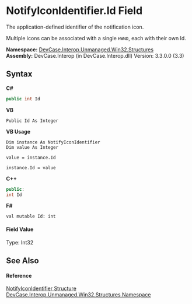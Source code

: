 # NotifyIconIdentifier.Id Field
 

The application-defined identifier of the notification icon. 

 Multiple icons can be associated with a single `HWND`, each with their own Id.

**Namespace:**&nbsp;<a href="N_DevCase_Interop_Unmanaged_Win32_Structures">DevCase.Interop.Unmanaged.Win32.Structures</a><br />**Assembly:**&nbsp;DevCase.Interop (in DevCase.Interop.dll) Version: 3.3.0.0 (3.3)

## Syntax

**C#**<br />
``` C#
public int Id
```

**VB**<br />
``` VB
Public Id As Integer
```

**VB Usage**<br />
``` VB Usage
Dim instance As NotifyIconIdentifier
Dim value As Integer

value = instance.Id

instance.Id = value
```

**C++**<br />
``` C++
public:
int Id
```

**F#**<br />
``` F#
val mutable Id: int
```


#### Field Value
Type: Int32

## See Also


#### Reference
<a href="T_DevCase_Interop_Unmanaged_Win32_Structures_NotifyIconIdentifier">NotifyIconIdentifier Structure</a><br /><a href="N_DevCase_Interop_Unmanaged_Win32_Structures">DevCase.Interop.Unmanaged.Win32.Structures Namespace</a><br />